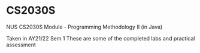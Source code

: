 # CS2030S
NUS CS2030S Module - Programming Methodology II (in Java) 

Taken in AY21/22 Sem 1 
These are some of the completed labs and practical assessment 
